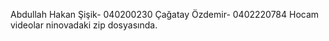 Abdullah Hakan Şişik- 040200230
 Çağatay Özdemir- 0402220784
  Hocam videolar ninovadaki zip dosyasında.
